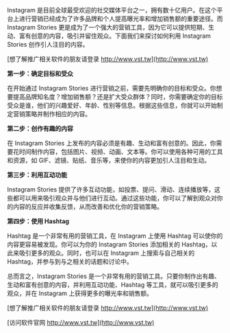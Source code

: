Instagram 是目前全球最受欢迎的社交媒体平台之一，拥有数十亿用户。在这个平台上进行营销已经成为了许多品牌和个人提高曝光率和增加销售额的重要途径。而 Instagram Stories 更是成为了一个强大的营销工具，因为它可以提供短期、生动、富有创意的内容，吸引并留住观众。下面我们来探讨如何利用 Instagram Stories 创作引人注目的内容。

[想了解推广相关软件的朋友请登录 http://www.vst.tw](http://www.vst.tw)

**第一步：确定目标和受众**

在开始通过 Instagram Stories 进行营销之前，需要先明确你的目标和受众。你想要提高品牌知名度？增加销售额？还是扩大受众群体？同时，你需要确定你的目标受众是谁，他们的兴趣爱好、年龄、性别等信息。根据这些信息，你就可以开始制定营销策略并制作相应的内容。

**第二步：创作有趣的内容**

在 Instagram Stories 上发布的内容必须是有趣、生动和富有创意的。因此，你需要花时间制作内容，包括图片、视频、动画、文本等。你可以使用各种可用的工具和资源，如 GIF、滤镜、贴纸、音乐等，来使你的内容更加引人注目和生动。

**第三步：利用互动功能**

Instagram Stories 提供了许多互动功能，如投票、提问、滑动、连续播放等，这些都可以用来吸引观众并与他们进行互动。通过这些功能，你可以了解到观众对你的内容的反应并收集反馈，从而改善和优化你的营销策略。

**第四步：使用 Hashtag**

Hashtag 是一个非常有用的营销工具，在 Instagram 上使用 Hashtag 可以使你的内容更容易被发现。你可以为你的 Instagram Stories 添加相关的 Hashtag，以此来吸引更多的观众。同时，也可以在 Instagram 上搜索与自己相关的 Hashtag，并参与到与之相关的话题和讨论中。

总而言之，Instagram Stories 是一个非常有用的营销工具。只要你制作出有趣、生动和富有创意的内容，并利用互动功能、Hashtag 等工具，就可以吸引更多的观众，并在 Instagram 上获得更多的曝光率和销售额。

[想了解推广相关软件的朋友请登录 http://www.vst.tw](http://www.vst.tw)


[访问软件官网 http://www.vst.tw](http://www.vst.tw)
